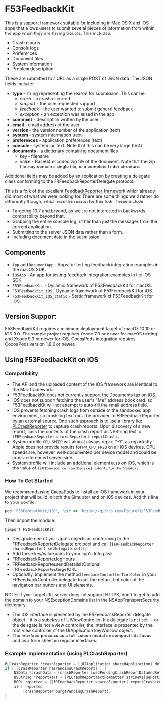 # F53FeedbackKit

This is a support framework suitable for including in Mac OS X and iOS apps that allows users to submit several pieces of information from within the app when they are having trouble. This includes:

 * Crash reports
 * Console logs
 * Preferences
 * Document files
 * System information
 * Problem description

These are submitted to a URL as a single POST of JSON data. The JSON fields include:

 * **type** - string representing the reason for submission. This can be:
     * *crash* - a crash occurred
     * *support* - the user requested support
     * *feedback* - the user wanted to submit general feedback
     * *exception* - an exception was raised in the app
 * **comment** - description written by the user
 * **email** - email address of the user
 * **version** - the version number of the application (text)
 * **system** - system information (text)
 * **preferences** - application preferences (text)
 * **console** - system log text. Note that this can be very large (text)
 * **documents** - a dictionary containing document files
     * key - filename
     * value - Base64 encoded zip file of the document. Note that the zip file
	    may contain a single file, or a complete folder structure.

Additional fields may be added by an application by creating a delegate class conforming to the FRFeedbackReporterDelegate protocol.

This is a fork of the excellent [FeedbackReporter framework][1] which already did most of what we were looking for. There are some things we'd rather do differently though, which was the reason for this fork. These include:

 * Targeting 10.7 and beyond, as we are not interested in backwards compatibility beyond that.
 * Grabbing the entire console log, rather than just the messages from the current application.
 * Submitting to the server JSON data rather than a form.
 * Including document data in the submission.

[1]: https://github.com/tcurdt/feedbackreporter

## Components

- `App` and `DocumentApp` - Apps for testing feedback integration examples in the macOS SDK.
- `iOSApp` - An app for testing feedback integration examples in the iOS SDK.
- `F53FeedbackKit` - Dynamic framework of F53FeedbackKit for macOS.
- `F53FeedbackKit_iOS` - Dynamic framework of F53FeedbackKit for iOS.
- `F53FeedbackKit_iOS_static` - Static framework of F53FeedbackKit for iOS.

## Version Support

F53FeedbackKit requires a minimum deployment target of macOS 10.10 or iOS 9.0. The sample project requires Xcode 7.0 or newer for macOS testing and Xcode 9.3 or newer for iOS. CocoaPods integration requires CocoaPods version 1.8.0 or newer.



## Using F53FeedbackKit on iOS

### Compatibility

- The API and the uploaded content of the iOS framework are identical to the Mac framework.
- F53FeedbackKit does not currently support the Documents tab on iOS.
- iOS does not support fetching the user's "Me" address book card, so F53FeedbackKit will not attempt to auto-fill the email address field.
- iOS prevents fetching crash logs from outside of the sandboxed app environment, so crash log text must be provided to FRFeedbackReporter by an external source. One such approach is to use a library like [PLCrashReporter](https://www.plcrashreporter.org) to capture crash reports. Upon discovery of a new report, pass the contents of the crash report as NSString text to `[FRFeedbackReporter sharedReporter] reportCrash:`.
- System profile `CPU_SPEED` will almost always report "-1", as reportedly Apple does not provide results for `HW_CPU_FREQ` on all iOS devices. CPU speeds are, however, well-documented per device model and could be cross-referenced server-side.
- System profile will include an additional element `UUID` on iOS, which is the value of `[[UIDevice currentDevice] identifierForVendor]`.

### How To Get Started

We recommend using [CocoaPods](http://cocoapods.org) to install an iOS framework in your project that will build in both the Simulator and on iOS devices. Add this line to your podfile:

```ruby
pod 'F53FeedbackKit/iOS', :git => 'https://github.com/Figure53/F53FeedbackKit.git'
```

Then import the module:
```objective-c
@import F53FeedbackKit;
```

- Designate one of your app's objects as conforming to the FRFeedbackReporterDelegate protocol and call ```[[FRFeedbackReporter sharedReporter] setDelegate:self];```
- Add these key/value pairs to your app's Info.plist:
 - FRFeedbackReporter.logHours
 - FRFeedbackReporter.sendDetailsIsOptional
 - FRFeedbackReporter.targetURL
- Optionally, implement the method `feedbackControllerTintColor` in your FRFeedbackController delegate to set the default tint color of the navigation bar buttons and UI elements.

NOTE: if your targetURL server does not support HTTPS, don't forget to add the domain to your NSExceptionDomains list in the NSAppTransportSecurity dictionary.

- The iOS interface is presented by the FRFeedbackReporter delegate object if it is a subclass of UIViewController. If a delegate is not set -- or the delegate is not a view controller, the interface is presented by the root view controller of the UIApplication keyWindow object.
- The interface presents as a full-screen modal on compact interfaces and as a form sheet on regular interfaces.


### Example Implementation (using PLCrashReporter)

```objective-c
PLCrashReporter *crashReporter = [[UIApplication sharedApplication] delegate].crashReporter;
if ( [crashReporter hasPendingCrashReport] ) {
    NSData *crashData = [crashReporter loadPendingCrashReportDataAndReturnError:NULL];
    NSString *reportText = [PLCrashReportTextFormatter stringValueForCrashReport:report withTextFormat:PLCrashReportTextFormatiOS];
    BOOL reported = [[FRFeedbackReporter sharedReporter] reportCrash:reportText];
    if ( reported )
        [crashReporter purgePendingCrashReport];
}
```
